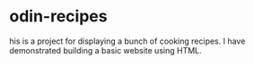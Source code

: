 # odin-recipes
his is a project for displaying a bunch of cooking recipes.
I have demonstrated building a basic website using HTML.